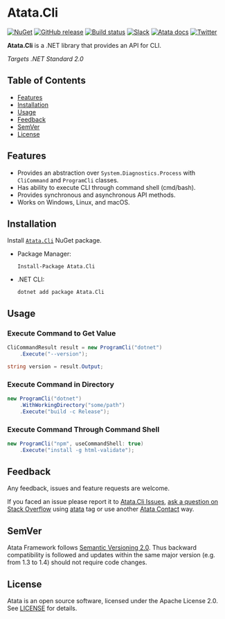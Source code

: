 # Atata.Cli

[![NuGet](http://img.shields.io/nuget/v/Atata.Cli.svg?style=flat)](https://www.nuget.org/packages/Atata.Cli/)
[![GitHub release](https://img.shields.io/github/release/atata-framework/atata-cli.svg)](https://github.com/atata-framework/atata-cli/releases)
[![Build status](https://dev.azure.com/atata-framework/atata-cli/_apis/build/status/atata-cli-ci?branchName=main)](https://dev.azure.com/atata-framework/atata-cli/_build/latest?definitionId=41&branchName=main)
[![Slack](https://img.shields.io/badge/join-Slack-green.svg?colorB=4EB898)](https://join.slack.com/t/atata-framework/shared_invite/zt-5j3lyln7-WD1ZtMDzXBhPm0yXLDBzbA)
[![Atata docs](https://img.shields.io/badge/docs-Atata_Framework-orange.svg)](https://atata.io)
[![Twitter](https://img.shields.io/badge/follow-@AtataFramework-blue.svg)](https://twitter.com/AtataFramework)

**Atata.Cli** is a .NET library that provides an API for CLI.

*Targets .NET Standard 2.0*

## Table of Contents

- [Features](#features)
- [Installation](#installation)
- [Usage](#usage)
- [Feedback](#feedback)
- [SemVer](#semver)
- [License](#license)

## Features

- Provides an abstraction over `System.Diagnostics.Process` with `CliCommand` and `ProgramCli` classes.
- Has ability to execute CLI through command shell (cmd/bash).
- Provides synchronous and asynchronous API methods.
- Works on Windows, Linux, and macOS.

## Installation

Install [`Atata.Cli`](https://www.nuget.org/packages/Atata.Cli/) NuGet package.

- Package Manager:
  ```
  Install-Package Atata.Cli
  ```

- .NET CLI:
  ```
  dotnet add package Atata.Cli
  ```

## Usage

### Execute Command to Get Value

```cs
CliCommandResult result = new ProgramCli("dotnet")
    .Execute("--version");

string version = result.Output;
```

### Execute Command in Directory

```cs
new ProgramCli("dotnet")
    .WithWorkingDirectory("some/path")
    .Execute("build -c Release");
```

### Execute Command Through Command Shell

```cs
new ProgramCli("npm", useCommandShell: true)
    .Execute("install -g html-validate");
```

## Feedback

Any feedback, issues and feature requests are welcome.

If you faced an issue please report it to [Atata.Cli Issues](https://github.com/atata-framework/atata-cli/issues),
[ask a question on Stack Overflow](https://stackoverflow.com/questions/ask?tags=atata+csharp) using [atata](https://stackoverflow.com/questions/tagged/atata) tag
or use another [Atata Contact](https://atata.io/contact/) way.

## SemVer

Atata Framework follows [Semantic Versioning 2.0](https://semver.org/).
Thus backward compatibility is followed and updates within the same major version
(e.g. from 1.3 to 1.4) should not require code changes.

## License

Atata is an open source software, licensed under the Apache License 2.0.
See [LICENSE](LICENSE) for details.

